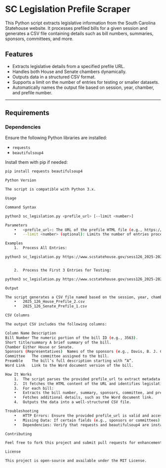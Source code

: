 # SC Legislation Prefile Scraper

This Python script extracts legislative information from the South Carolina Statehouse website. It processes prefiled bills for a given session and generates a CSV file containing details such as bill numbers, summaries, sponsors, committees, and more.

## Features

- Extracts legislative details from a specified prefile URL.
- Handles both House and Senate chambers dynamically.
- Outputs data in a structured CSV format.
- Supports a limit on the number of entries for testing or smaller datasets.
- Automatically names the output file based on session, year, chamber, and prefile number.

---

## Requirements

### Dependencies
Ensure the following Python libraries are installed:

- `requests`
- `beautifulsoup4`

Install them with pip if needed:
```bash
pip install requests beautifulsoup4

Python Version

The script is compatible with Python 3.x.

Usage

Command Syntax

python3 sc_legislation.py <prefile_url> [--limit <number>]

Parameters
	•	<prefile_url>: The URL of the prefile HTML file (e.g., https://www.scstatehouse.gov/sess126_2025-2026/hpref25/pref25h2.htm).
	•	--limit <number> (optional): Limits the number of entries processed. If omitted, the script processes all available entries.

Examples
	1.	Process All Entries:

python3 sc_legislation.py https://www.scstatehouse.gov/sess126_2025-2026/hpref25/pref25h2.htm


	2.	Process the First 3 Entries for Testing:

python3 sc_legislation.py https://www.scstatehouse.gov/sess126_2025-2026/hpref25/pref25h2.htm --limit 3

Output

The script generates a CSV file named based on the session, year, chamber, and prefile number. For example:
	•	2025_126_House_Prefile_2.csv
	•	2025_126_Senate_Prefile_1.csv

CSV Columns

The output CSV includes the following columns:

Column Name	Description
Bill Number	The numeric portion of the bill ID (e.g., 3563).
Short title/summary	A brief summary of the bill.
Chamber	Either House or Senate.
Sponsors (Representatives)	Names of the sponsors (e.g., Davis, B. J. Cox).
Committee	The committee assigned to the bill.
Preamble	The bill’s full description starting with “A”.
Word Link	Link to the Word document version of the bill.

How It Works
	1.	The script parses the provided prefile_url to extract metadata (e.g., session, year, chamber, prefile number).
	2.	It fetches the HTML content of the URL and identifies legislative entries.
	3.	For each bill:
	•	Extracts the bill number, summary, sponsors, committee, and preamble.
	•	Fetches additional details, such as the Word document link.
	4.	Outputs the data into a well-structured CSV file.

Troubleshooting
	•	HTTP Errors: Ensure the provided prefile_url is valid and accessible.
	•	Missing Data: If certain fields (e.g., sponsors or committees) are empty, check the HTML structure of the source page for inconsistencies.
	•	Dependencies: Verify that requests and beautifulsoup4 are installed.

Contributing

Feel free to fork this project and submit pull requests for enhancements or bug fixes. Feedback and suggestions are always welcome!

License

This project is open-source and available under the MIT License.

